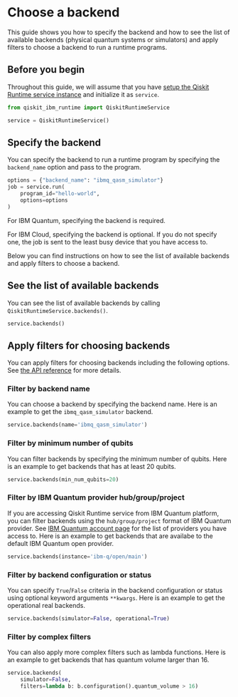# Choose a backend

This guide shows you how to specify the backend and how to see the list of available backends (physical quantum systems or simulators) and apply filters to choose a backend to run a runtime programs.

## Before you begin

Throughout this guide, we will assume that you have [setup the Qiskit Runtime service instance](https://qiskit.org/documentation/partners/qiskit_ibm_runtime/getting_started.html) and initialize it as `service`.

```python
from qiskit_ibm_runtime import QiskitRuntimeService

service = QiskitRuntimeService()
```

## Specify the backend

You can specify the backend to run a runtime program by specifying the `backend_name` option and pass to the program.

```python
options = {"backend_name": "ibmq_qasm_simulator"}
job = service.run(
    program_id="hello-world",
    options=options
)
```

For IBM Quantum, specifying the backend is required.

For IBM Cloud, specifying the backend is optional. If you do not specify one, the job is sent to the least busy device that you have access to.

Below you can find instructions on how to see the list of available backends and apply filters to choose a backend.


## See the list of available backends

You can see the list of available backends by calling `QiskitRuntimeService.backends()`.

```python
service.backends()
```

## Apply filters for choosing backends

You can apply filters for choosing backends including the following options. See [the API reference](https://qiskit.org/documentation/partners/qiskit_ibm_runtime/stubs/qiskit_ibm_runtime.QiskitRuntimeService.backends.html#qiskit_ibm_runtime.QiskitRuntimeService.backends) for more details.

### Filter by backend name

You can choose a backend by specifying the backend name. Here is an example to get the `ibmq_qasm_simulator` backend.

```python
service.backends(name='ibmq_qasm_simulator')
```

### Filter by minimum number of qubits

You can filter backends by specifying the minimum number of qubits. Here is an example to get backends that has at least 20 qubits.

```python
service.backends(min_num_qubits=20)
```

### Filter by IBM Quantum provider hub/group/project

If you are accessing Qiskit Runtime service from IBM Quantum platform, you can filter backends using the `hub/group/project` format of IBM Quantum provider. See [IBM Quantum account page](https://quantum-computing.ibm.com/account) for the list of providers you have access to. Here is an example to get backends that are availabe to the default IBM Quantum open provider.

```python
service.backends(instance='ibm-q/open/main')
```

### Filter by backend configuration or status

You can specify ``True``/``False`` criteria in the backend configuration or status using optional keyword arguments `**kwargs`. Here is an example to get the operational real backends.

```python
service.backends(simulator=False, operational=True)
```

### Filter by complex filters

You can also apply more complex filters such as lambda functions. Here is an example to get backends that has quantum volume larger than 16.

```python
service.backends(
    simulator=False,
    filters=lambda b: b.configuration().quantum_volume > 16)
```

